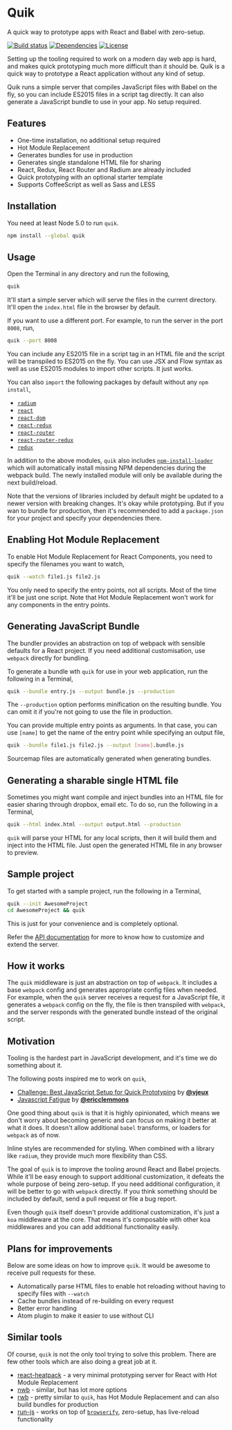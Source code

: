 Quik
====
A quick way to prototype apps with React and Babel with zero-setup.

[![Build status](https://travis-ci.org/satya164/quik.svg?branch=master)](https://travis-ci.org/satya164/quik)
[![Dependencies](https://david-dm.org/satya164/quik.svg)](https://david-dm.org/satya164/quik)
[![License](https://img.shields.io/npm/l/quik.svg)](http://opensource.org/licenses/mit-license.php)

Setting up the tooling required to work on a modern day web app is hard, and makes quick prototyping much more difficult than it should be. Quik is a quick way to prototype a React application without any kind of setup.

Quik runs a simple server that compiles JavaScript files with Babel on the fly, so you can include ES2015 files in a script tag directly. It can also generate a JavaScript bundle to use in your app. No setup required.

## Features

* One-time installation, no additional setup required
* Hot Module Replacement
* Generates bundles for use in production
* Generates single standalone HTML file for sharing
* React, Redux, React Router and Radium are already included
* Quick prototyping with an optional starter template
* Supports CoffeeScript as well as Sass and LESS

## Installation

You need at least Node 5.0 to run `quik`.

```sh
npm install --global quik
```

## Usage

Open the Terminal in any directory and run the following,

```sh
quik
```

It'll start a simple server which will serve the files in the current directory. It'll open the `index.html` file in the browser by default.

If you want to use a different port. For example, to run the server in the port `8008`, run,

```sh
quik --port 8008
```

You can include any ES2015 file in a script tag in an HTML file and the script will be transpiled to ES2015 on the fly. You can use JSX and Flow syntax as well as use ES2015 modules to import other scripts. It just works.

You can also `import` the following packages by default without any `npm install`,

* [`radium`](http://stack.formidable.com/radium/)
* [`react`](https://facebook.github.io/react/)
* [`react-dom`](https://facebook.github.io/react/docs/top-level-api.html#reactdom)
* [`react-redux`](http://rackt.org/redux/docs/basics/UsageWithReact.html)
* [`react-router`](https://github.com/rackt/react-router)
* [`react-router-redux`](https://github.com/rackt/react-router-redux)
* [`redux`](http://redux.js.org/)

In addition to the above modules, `quik` also includes [`npm-install-loader`](https://github.com/ericclemmons/npm-install-loader) which will automatically install missing NPM dependencies during the webpack build. The newly installed module will only be available during the next build/reload.

Note that the versions of libraries included by default might be updated to a newer version with breaking changes. It's okay while prototyping. But if you wan to bundle for production, then it's recommended to add a `package.json` for your project and specify your dependencies there.

## Enabling Hot Module Replacement

To enable Hot Module Replacement for React Components, you need to specify the filenames you want to watch,

```sh
quik --watch file1.js file2.js
```

You only need to specify the entry points, not all scripts. Most of the time it'll be just one script. Note that Hot Module Replacement won't work for any components in the entry points.

## Generating JavaScript Bundle

The bundler provides an abstraction on top of webpack with sensible defaults for a React project. If you need additional customisation, use `webpack` directly for bundling.

To generate a bundle wth `quik` for use in your web application, run the following in a Terminal,

```sh
quik --bundle entry.js --output bundle.js --production
```

The `--production` option performs minification on the resulting bundle. You can omit it if you're not going to use the file in production.

You can provide multiple entry points as arguments. In that case, you can use `[name]` to get the name of the entry point while specifying an output file,

```sh
quik --bundle file1.js file2.js --output [name].bundle.js
```

Sourcemap files are automatically generated when generating bundles.

## Generating a sharable single HTML file

Sometimes you might want compile and inject bundles into an HTML file for easier sharing through dropbox, email etc. To do so, run the following in a Terminal,

```sh
quik --html index.html --output output.html --production
```

`quik` will parse your HTML for any local scripts, then it will build them and inject into the HTML file. Just open the generated HTML file in any browser to preview.

## Sample project

To get started with a sample project, run the following in a Terminal,

```sh
quik --init AwesomeProject
cd AwesomeProject && quik
```

This is just for your convenience and is completely optional.

Refer the [API documentation](API.md) for more to know how to customize and extend the server.

## How it works

The `quik` middleware is just an abstraction on top of `webpack`. It includes a base `webpack` config and generates appropriate config files when needed. For example, when the `quik` server receives a request for a JavaScript file, it generates a `webpack` config on the fly, the file is then transpiled with `webpack`, and the server responds with the generated bundle instead of the original script.

## Motivation

Tooling is the hardest part in JavaScript development, and it's time we do something about it.

The following posts inspired me to work on `quik`,

* [Challenge: Best JavaScript Setup for Quick Prototyping](http://blog.vjeux.com/2015/javascript/challenge-best-javascript-setup-for-quick-prototyping.html) by [**@vjeux**](https://github.com/vjeux)
* [Javascript Fatigue](https://medium.com/@ericclemmons/javascript-fatigue-48d4011b6fc4) by [**@ericclemmons**](https://github.com/ericclemmons)

One good thing about `quik` is that it is highly opinionated, which means we don't worry about becoming generic and can focus on making it better at what it does. It doesn't allow additional `babel` transforms, or loaders for `webpack` as of now.

Inline styles are recommended for styling. When combined with a library like `radium`, they provide much more flexibility than CSS.

The goal of `quik` is to improve the tooling around React and Babel projects. While it'll be easy enough to support additional customization, it defeats the whole purpose of being zero-setup. If you need additional configuration, it will be better to go with `webpack` directly. If you think something should be included by default, send a pull request or file a bug report.

Even though `quik` itself doesn't provide additional customization, it's just a `koa` middleware at the core. That means it's composable with other koa middlewares and you can add additional functionality easily.

## Plans for improvements

Below are some ideas on how to improve `quik`. It would be awesome to receive pull requests for these.

* Automatically parse HTML files to enable hot reloading without having to specify files with `--watch`
* Cache bundles instead of re-building on every request
* Better error handling
* Atom plugin to make it easier to use without CLI

## Similar tools

Of course, `quik` is not the only tool trying to solve this problem. There are few other tools which are also doing a great job at it.

* [react-heatpack](https://github.com/insin/react-heatpack) - a very minimal prototyping server for React with Hot Module Replacement
* [nwb](https://github.com/insin/nwb) - similar, but has lot more options
* [rwb](https://github.com/petehunt/rwb) - pretty similar to `quik`, has Hot Module Replacement and can also build bundles for production
* [run-js](https://github.com/remixz/run-js) - works on top of [`browserify`](http://browserify.org/), zero-setup, has live-reload functionality
